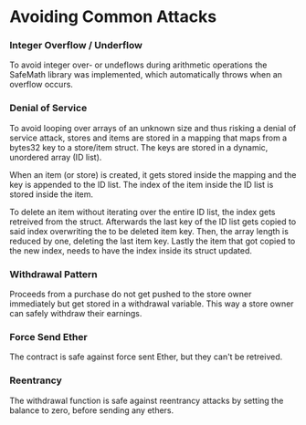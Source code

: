 # Avoiding Common Attacks

### Integer Overflow / Underflow

To avoid integer over- or undeflows during arithmetic operations the SafeMath library was
implemented, which automatically throws when an overflow occurs.

### Denial of Service

To avoid looping over arrays of an unknown size and thus risking a denial of service attack, stores
and items are stored in a mapping that maps from a bytes32 key to a store/item struct. The keys are
stored in a dynamic, unordered array (ID list).

When an item (or store) is created, it gets stored inside the mapping and the key is appended to the
ID list. The index of the item inside the ID list is stored inside the item.

To delete an item without iterating over the entire ID list, the index gets retreived from the
struct. Afterwards the last key of the ID list gets copied to said index overwriting the to be
deleted item key. Then, the array length is reduced by one, deleting the last item key. Lastly the
item that got copied to the new index, needs to have the index inside its struct updated.

### Withdrawal Pattern

Proceeds from a purchase do not get pushed to the store owner immediately but get stored in a
withdrawal variable. This way a store owner can safely withdraw their earnings.

### Force Send Ether

The contract is safe against force sent Ether, but they can't be retreived.

### Reentrancy

The withdrawal function is safe against reentrancy attacks by setting the balance to zero, before
sending any ethers.
